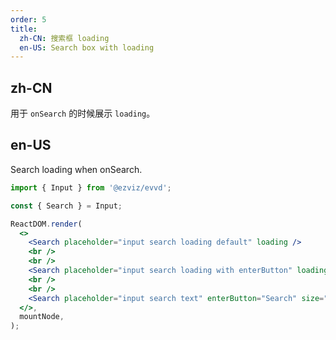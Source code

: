 ```yaml
---
order: 5
title:
  zh-CN: 搜索框 loading
  en-US: Search box with loading
---
```


## zh-CN

用于 `onSearch` 的时候展示 `loading`。

## en-US

Search loading when onSearch.

```jsx
import { Input } from '@ezviz/evvd';

const { Search } = Input;

ReactDOM.render(
  <>
    <Search placeholder="input search loading default" loading />
    <br />
    <br />
    <Search placeholder="input search loading with enterButton" loading enterButton />
    <br />
    <br />
    <Search placeholder="input search text" enterButton="Search" size="large" loading />
  </>,
  mountNode,
);
```
